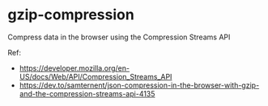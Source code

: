 # gzip-compression
Compress data in the browser using the Compression Streams API

Ref:

* https://developer.mozilla.org/en-US/docs/Web/API/Compression_Streams_API
* https://dev.to/samternent/json-compression-in-the-browser-with-gzip-and-the-compression-streams-api-4135
